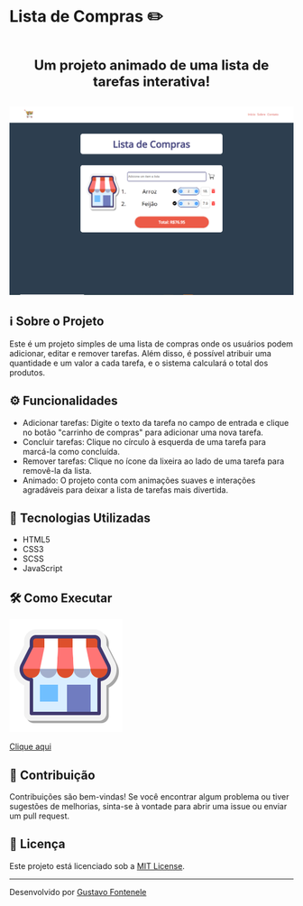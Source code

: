# Lista de Compras ✏️

<h2 align="center" style="font-size: 24px; padding: 10px;">Um projeto animado de uma lista de tarefas interativa!</h2>


<div align="center">
  <img src="assets/img/img projeto.png" alt="Demonstração do Projeto">
</div>

## ℹ️ Sobre o Projeto

Este é um projeto simples de uma lista de compras onde os usuários podem adicionar, editar e remover tarefas. Além disso, é possível atribuir uma quantidade e um valor a cada tarefa, e o sistema calculará o total dos produtos.

## ⚙️ Funcionalidades

- Adicionar tarefas: Digite o texto da tarefa no campo de entrada e clique no botão "carrinho de compras" para adicionar uma nova tarefa.
- Concluir tarefas: Clique no círculo à esquerda de uma tarefa para marcá-la como concluída.
- Remover tarefas: Clique no ícone da lixeira ao lado de uma tarefa para removê-la da lista.
- Animado: O projeto conta com animações suaves e interações agradáveis para deixar a lista de tarefas mais divertida.

## 🚀 Tecnologias Utilizadas

- HTML5
- CSS3
- SCSS
- JavaScript

## 🛠️ Como Executar

<img src="assets/img/icons8-mercado.gif" style="background: transparent;" alt="Link para o GitHub Pages" class="animated-link">
<a href="https://gustavofontenele1.github.io/Crie-sua-lista-de-compras/" target="_blank" rel="noopener noreferrer">
  <p>Clique aqui</p>
</a>

## 🤝 Contribuição

Contribuições são bem-vindas! Se você encontrar algum problema ou tiver sugestões de melhorias, sinta-se à vontade para abrir uma issue ou enviar um pull request.

## 📝 Licença

Este projeto está licenciado sob a [MIT License](LICENSE).

---

Desenvolvido por [Gustavo Fontenele](https://github.com/Gustavofontenele1)
